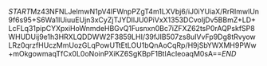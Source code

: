 $START$Mz43NFNLJelmwN1pV4IFWnpPZgT4m1LXVbj6/iJ0iYUiaX/RrRImwlUn9f6s95+S6Wa1IUiuuEUjn3xCyZjTJYDIlJU0PiVxX1353DCvoIjDv5BBmZ+LD+LcFLq31pipCYXpxiHoWnmdeHBGvQ1Fusnxn0Bc7iZFXZ62tsP0rAQPskfSP8WHUDUij9e1h3HRXLQDDWW2F3859LHI/39fJIB507zs8uIVvFp9Dg8tRvyowLRz0qrzfHUczMmUozGLqPowUTtEtLOU1bQnAoCqRp/H9jSbYWXMH9PWw+mOkgowmaqTfCx0L0oNoinPXiKZ6SgKBpF1BtIAcIeoaqM0sA==$END$